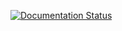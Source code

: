 [![Documentation Status](https://readthedocs.org/projects/skarletastro/badge/?version=latest)](https://skarletastro.readthedocs.io/es/latest/?badge=latest)
